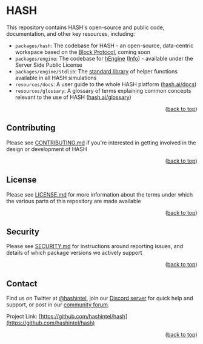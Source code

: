 <div id="top"></div>

# HASH

This repository contains HASH's open-source and public code, documentation, and other key resources, including:

- `packages/hash`: The codebase for HASH - an open-source, data-centric workspace based on the [Block Protocol](https://github.com/blockprotocol/blockprotocol), coming soon
- `packages/engine`: The codebase for [hEngine](packages/engine) ([Info](https://hash.ai/platform/engine)) - available under the Server Side Public License
- `packages/engine/stdlib`: The [standard library](packages/engine/stdlib) of helper functions available in all HASH simulations
- `resources/docs`: A user guide to the whole HASH platform ([hash.ai/docs](https://hash.ai/docs))
- `resources/glossary`: A glossary of terms explaining common concepts relevant to the use of HASH ([hash.ai/glossary](https://hash.ai/glossary))

<p align="right">(<a href="#top">back to top</a>)</p>



<!-- CONTRIBUTING -->
## Contributing

Please see [CONTRIBUTING.md](CONTRIBUTING.md) if you're interested in getting involved in the design or development of HASH

<p align="right">(<a href="#top">back to top</a>)</p>



<!-- LICENSE -->
## License

Please see [LICENSE.md](LICENSE.md) for more information about the terms under which the various parts of this repository are made available

<p align="right">(<a href="#top">back to top</a>)</p>



<!-- SECURITY -->
## Security

Please see [SECURITY.md](SECURITY.md) for instructions around reporting issues, and details of which package versions we actively support

<p align="right">(<a href="#top">back to top</a>)</p>



<!-- CONTACT -->
## Contact

Find us on Twitter at [@hashintel](https://twitter.com/hashintel), join our [Discord server](https://hash.ai/discord) for quick help and support, or post in our [community forum](https://hash.community/).

Project Link: [https://github.com/hashintel/hash](https://github.com/hashintel/hash)

<p align="right">(<a href="#top">back to top</a>)</p>
